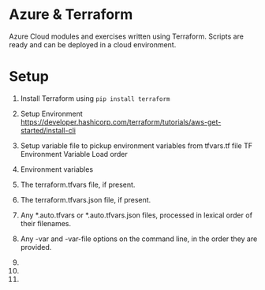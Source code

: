 # Azure & Terraform
Azure Cloud modules and exercises written using Terraform. Scripts are ready and can be deployed in a cloud environment.

# Setup
1. Install Terraform using `pip install terraform`
2. Setup Environment https://developer.hashicorp.com/terraform/tutorials/aws-get-started/install-cli
3. Setup variable file to pickup environment variables from tfvars.tf file
  TF Environment Variable Load order
  1. Environment variables
  2. The terraform.tfvars file, if present.
  3. The terraform.tfvars.json file, if present.
  4. Any *.auto.tfvars or *.auto.tfvars.json files, processed in lexical order of their filenames.
  5. Any -var and -var-file options on the command line, in the order they are provided.

4. 
5. 
6. 

   
